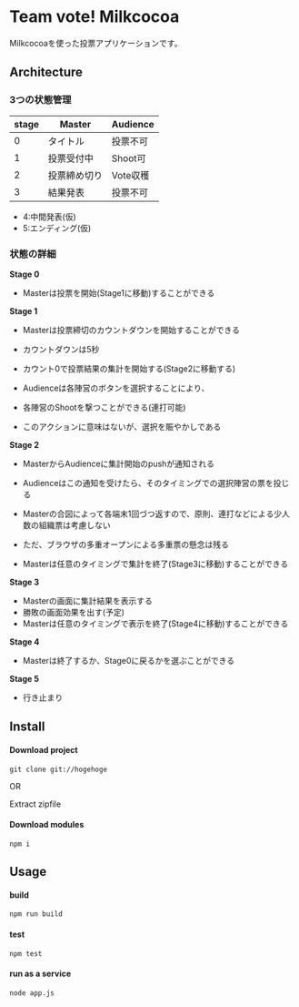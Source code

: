 ﻿# Team vote! Milkcocoa

Milkcocoaを使った投票アプリケーションです。

## Architecture

### 3つの状態管理

|stage|Master|Audience|
| --- | --- | -- |
|0|タイトル|投票不可|
|1|投票受付中|Shoot可|
|2|投票締め切り|Vote収穫|
|3|結果発表|投票不可|

+ 4:中間発表(仮)
+ 5:エンディング(仮)

### 状態の詳細

**Stage 0**  
+ Masterは投票を開始(Stage1に移動)することができる  

**Stage 1**  
+ Masterは投票締切のカウントダウンを開始することができる  
+ カウントダウンは5秒  
+ カウント0で投票結果の集計を開始する(Stage2に移動する)  

+ Audienceは各陣営のボタンを選択することにより、  
+ 各陣営のShootを撃つことができる(連打可能)    
+ このアクションに意味はないが、選択を賑やかしである  

**Stage 2**  
+ MasterからAudienceに集計開始のpushが通知される
+ Audienceはこの通知を受けたら、そのタイミングでの選択陣営の票を投じる  
+ Masterの合図によって各端末1回づつ返すので、原則、連打などによる少人数の組織票は考慮しない  
+ ただ、ブラウザの多重オープンによる多重票の懸念は残る  

+ Masterは任意のタイミングで集計を終了(Stage3に移動)することができる  

**Stage 3**  
+ Masterの画面に集計結果を表示する  
+ 勝敗の画面効果を出す(予定)  
+ Masterは任意のタイミングで表示を終了(Stage4に移動)することができる  

**Stage 4**  
+ Masterは終了するか、Stage0に戻るかを選ぶことができる  

**Stage 5**  
+ 行き止まり  

## Install

#### Download project

```
git clone git://hogehoge
```

OR

Extract zipfile

#### Download modules

```
npm i
```

## Usage

#### build

```
npm run build
```
#### test

```
npm test
```

#### run as a service

```
node app.js
```
